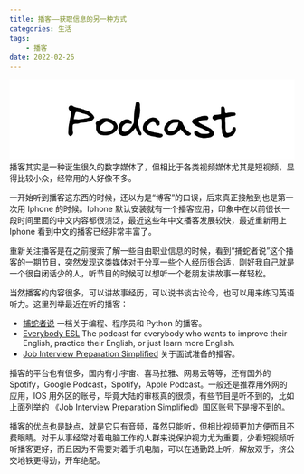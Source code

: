 ```yaml
---
title: 播客——获取信息的另一种方式
categories: 生活
tags: 
    - 播客
date: 2022-02-26
---
```


![podcast](../images/202202/008r2nFzgy1gzsiyyyxz1j30l205wdg5.jpg)
播客其实是一种诞生很久的数字媒体了，但相比于各类视频媒体尤其是短视频，显得比较小众，经常用的人好像不多。

一开始听到播客这东西的时候，还以为是“博客”的口误，后来真正接触到也是第一次用 Iphone 的时候。Iphone 默认安装就有一个播客应用，印象中在以前很长一段时间里面的中文内容都很溃泛，最近这些年中文播客发展较快，最近重新用上 Iphone 看到中文的播客已经非常丰富了。

重新关注播客是在之前搜索了解一些自由职业信息的时候，看到“捕蛇者说”这个播客的一期节目，突然发现这类媒体对于分享一些个人经历很合适，刚好我自己就是一个很自闭话少的人，听节目的时候可以想听一个老朋友讲故事一样轻松。

当然播客的内容很多，可以讲故事经历，可以说书谈古论今，也可以用来练习英语听力。这里列举最近在听的播客：

 - [捕蛇者说](https://pythonhunter.org/) 一档关于编程、程序员和 Python 的播客。
 - [Everybody ESL](https://everybodyesl.simplecast.com/) The podcast for everybody who wants to improve their English, practice their English, or just learn more English.
 - [Job Interview Preparation Simplified](https://www.interviewpreparationsimplified.com/podcasts/) 关于面试准备的播客。

播客的平台也有很多，国内有小宇宙、喜马拉雅、网易云等等，还有国外的 Spotify，Google Podcast，Spotify，Apple Podcast。一般还是推荐用外网的应用，IOS 用外区的账号，毕竟大陆的审核真的很烦，有些节目是听不到的，比如上面列举的 《Job Interview Preparation Simplified》国区账号下是搜不到的。

播客的优点也是缺点，就是它只有音频，虽然只能听，但相比视频更加方便而且不费眼睛。对于从事经常对着电脑工作的人群来说保护视力尤为重要，少看短视频听听播客更好，而且因为不需要对着手机电脑，可以在通勤路上听，解放双手，挤公交地铁更得劲，开车绝配。

